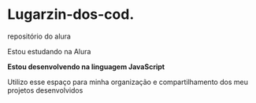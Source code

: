 # Lugarzin-dos-cod.
repositório do alura

Estou estudando na Alura

**Estou desenvolvendo na linguagem JavaScript**

Utilizo esse espaço para minha organização e compartilhamento dos meu projetos desenvolvidos
